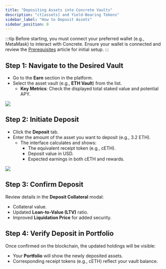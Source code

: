 ```yaml
---
title: "Depositing Assets into Concrete Vaults"
description: "ct[assets] and Yield-Bearing Tokens"
sidebar_label: "How to Deposit Assets"
sidebar_position: 0
---
```


:::tip
Before starting, you must connect your preferred wallet (e.g., MetaMask) to interact with Concrete. Ensure your wallet is connected and review the [Prerequisites](../Overview/prerequisites) article for initial setup.
:::

## Step 1: Navigate to the Desired Vault

- Go to the **Earn** section in the platform.
- Select the asset vault (e.g., **ETH Vault**) from the list.
   - **Key Metrics**: Check the displayed total staked value and potential APY.

![](/img/earn-3.png)

## Step 2: Initiate Deposit

- Click the **Deposit** tab.
- Enter the amount of the asset you want to deposit (e.g., 3.2 ETH).
   - The interface calculates and shows:
     - The equivalent receipt token (e.g., cETH).
     - Deposit value in USD.
     - Expected earnings in both cETH and rewards.

![](/img/earn-4.png)

## Step 3: Confirm Deposit

Review details in the **Deposit Collateral** modal:
   - Collateral value.
   - Updated **Loan-to-Value (LTV)** ratio.
   - Improved **Liquidation Price** for added security.

## Step 4: Verify Deposit in Portfolio

Once confirmed on the blockchain, the updated holdings will be visible:
  - Your **Portfolio** will show the newly deposited assets.
  - Corresponding receipt tokens (e.g., cETH) reflect your vault balance.
